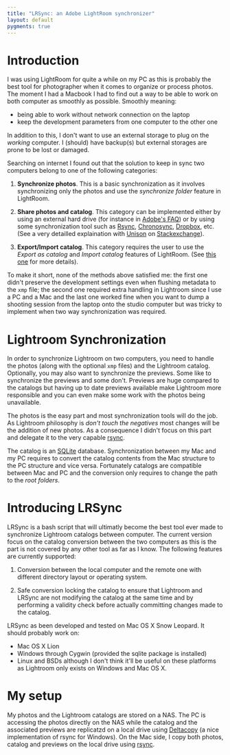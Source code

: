 ```yaml
---
title: "LRSync: an Adobe LightRoom synchronizer"
layout: default
pygments: true
---
```


Introduction
============

I was using LightRoom for quite a while on my PC as this is probably the best tool for photographer when it comes to organize or process photos. The moment I had a Macbook I had to find out a way to be able to work on both computer as smoothly as possible. Smoothly meaning:

* being able to work without network connection on the laptop
* keep the development parameters from one computer to the other one
 
In addition to this, I don't want to use an external storage to plug on the _working_ computer. I (should) have backup(s) but external storages are prone to be lost or damaged.

Searching on internet I found out that the solution to keep in sync two computers belong to one of the following categories:

1. **Synchronize photos**. This is a basic synchronization as it involves synchronizing only the photos and use the *synchronize folder* feature in LightRoom.

1. **Share photos and catalog**. This category can be implemented either by using an external hard drive (for instance in [Adobe's FAQ](http://kb2.adobe.com/cps/333/333736.html#main_Can_I_have_more_than_one_catalog_)) or by using some synchronization tool such as [Rsync][], [Chronosync][], [Dropbox][], etc. (See a very detailled explaination with [Unison][] on [Stackexchange](http://photo.stackexchange.com/questions/1558/what-is-the-best-way-to-synchronize-adobe-lightroom-databases-between-two-comput)).

1. **Export/Import catalog**. This category requires the user to use the _Export as catalog_ and _Import catalog_ features of LightRoom. (See [this one](http://www.peachpit.com/articles/article.aspx?p=1664584) for more details).

To make it short, none of the methods above satisfied me: the first one didn't preserve the development settings even when flushing metadata to the `xmp` file; the second one required extra handling in Lightroom since I use a PC and a Mac and the last one worked fine when you want to dump a shooting session from the laptop onto the studio computer but was tricky to implement when two way synchronization was required.

Lightroom Synchronization
=========================

In order to synchronize Lightroom on two computers, you need to handle the photos (along with the optional `xmp` files) and the Lightroom catalog. Optionally, you may also want to synchronize the previews. Some like to synchronize the previews and some don't. Previews are huge compared to the catalogs but having up to date previews available make Lightroom more responsible and you can even make some work with the photos being unavailable.

The photos is the easy part and most synchronization tools will do the job. As Lightroom philosophy is _don't touch the negatives_ most changes will be the addition of new photos. As a consequence I didn't focus on this part and delegate it to the very capable [rsync][].

The catalog is an [SQLite][] database. Synchronization between my Mac and my PC requires to convert the catalog contents from the Mac structure to the PC structure and vice versa. Fortunately catalogs are compatible between Mac and PC and the conversion only requires to change the path to the _root folders_.

Introducing LRSync
==================

LRSync is a bash script that will ultimatly become the best tool ever made to synchronize Lightroom catalogs between computer. The current version focus on the catalog conversion between the two computers as this is the part is not covered by any other tool as far as I know. The following features are currently supported:

1. Conversion between the local computer and the remote one with different directory layout or operating system.

1. Safe conversion locking the catalog to ensure that Lightroom and LRSync are not modifying the catalog at the same time and by performing a validity check before actually committing changes made to the catalog.

LRSync as been developed and tested on Mac OS X Snow Leopard. It should probably work on:

* Mac OS X Lion
* Windows through Cygwin (provided the sqlite package is installed)
* Linux and BSDs although I don't think it'll be useful on these platforms as Lightroom only exists on Windows and Mac OS X.

My setup
========
 
My photos and the Lightroom catalogs are stored on a NAS. The PC is accessing the photos directly on the NAS while the catalog and the associated previews are replicatzd on a local drive using [Deltacopy](http://www.aboutmyip.com/AboutMyXApp/DeltaCopy.jsp) (a nice implementation of rsync for Windows). On the Mac side, I copy both photos, catalog and previews on the local drive using [rsync][].


[rsync]: http://en.wikipedia.org/wiki/Rsync
[chronosync]: http://econtechnologies.com/pages/cs/chrono_overview.html
[dropbox]: http://www.dropbox.com/
[unison]: http://www.cis.upenn.edu/~bcpierce/unison/
[sqlite]: http://www.sqlite.org/